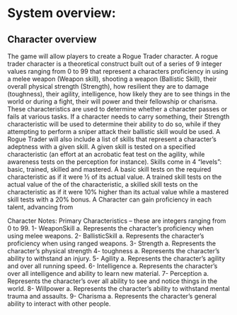 # System overview:
## Character overview
The game will allow players to create a Rogue Trader character. A rogue trader character is a theoretical construct built out of a series of 9 integer values ranging from 0 to 99 that represent a characters proficiency in using a melee weapon (Weapon skill), shooting a weapon (Ballistic Skill), their overall physical strength (Strength), how resilient they are to damage (toughness), their agility, intelligence, how likely they are to see things in the world or during a fight, their will power and their fellowship or charisma. 
These characteristics are used to determine whether a character passes or fails at various tasks. If a character needs to carry something, their Strength characteristic will be used to determine their ability to do so, while if they attempting to perform a sniper attack their ballistic skill would be used. 
A Rogue Trader will also include a list of skills that represent a character’s adeptness with a given skill. A given skill is tested on a specified characteristic (an effort at an acrobatic feat test on the agility, while awareness tests on the perception for instance). Skills come in 4 “levels”: basic, trained, skilled and mastered. A basic skill tests on the required characteristic as if it were ½ of its actual value. A trained skill tests on the actual value of the of the characteristic, a skilled skill tests on the characteristic as if it were 10% higher than its actual value while a mastered skill tests with a 20% bonus.  A Character can gain proficiency in each talent, advancing from

Character Notes:
Primary Characteristics – these are integers ranging from 0 to 99.
1-	WeaponSkill 
a.	Represents the character’s proficiency when using melee weapons.
2-	BallisticSkill
a.	Represents the character’s proficiency when using ranged weapons.
3-	Strength
a.	Represents the character’s physical strength
4-	toughness
a.	Represents the character’s ability to withstand an injury.
5-	Agility
a.	Represents the character’s agility and over all running speed.
6-	Intelligence
a.	Represents the character’s over all intelligence and ability to learn new material.
7-	Perception
a.	Represents the character’s over all ability to see and notice things in the world.
8-	Willpower
a.	Represents the character’s ability to withstand mental trauma and assaults.
9-	Charisma
a.	Represents the character’s general ability to interact with other people.
